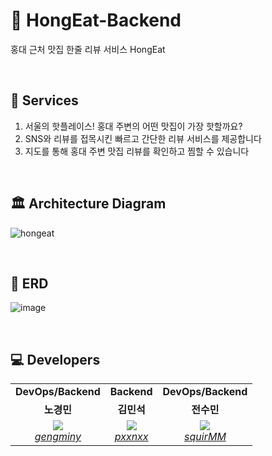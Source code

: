 # 🍝 HongEat-Backend

홍대 근처 맛집 한줄 리뷰 서비스 HongEat

<br/>

## 🚀 Services 

1. 서울의 핫플레이스! 홍대 주변의 어떤 맛집이 가장 핫할까요?
2. SNS와 리뷰를 접목시킨 빠르고 간단한 리뷰 서비스를 제공합니다
3. 지도를 통해 홍대 주변 맛집 리뷰를 확인하고 찜할 수 있습니다

<br/>

## 🏛 Architecture Diagram
![hongeat](https://user-images.githubusercontent.com/62806067/233274255-b76769e2-cd2a-4cdd-af97-1e0ece3b66a4.png)


<br/>

## 📝 ERD
![image](https://user-images.githubusercontent.com/62806067/233272835-b7407946-3ef3-44b4-abeb-07b1870b236f.png)


<br/>

## 💻 Developers

<table>
    <tr align="center">
        <td><B>DevOps/Backend<B></td>
        <td><B>Backend<B></td>
        <td><B>DevOps/Backend<B></td>
    </tr>
    <tr align="center">
        <td><B>노경민<B></td>
        <td><B>김민석<B></td>
        <td><B>전수민<B></td>
    </tr>
    <tr align="center">
        <td>
            <img src="https://github.com/gengminy.png?size=100">
            <br>
            <a href="https://github.com/gengminy"><I>gengminy</I></a>
        </td>
        <td>
            <img src="https://github.com/pxxnxx.png?size=100">
            <br>
            <a href="https://github.com/pxxnxx"><I>pxxnxx</I></a>
        </td>
        <td>
            <img src="https://github.com/squirMM.png?size=100">
            <br>
            <a href="https://github.com/squirMM"><I>squirMM</I></a>
        </td>
    </tr>
</table>
